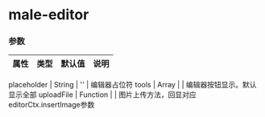 # male-editor



### 参数

属性 | 类型 | 默认值 | 说明
:--: | :--: | :--: | :--:

placeholder | String | '' | 编辑器占位符
tools | Array |   | 编辑器按钮显示。默认显示全部
uploadFile | Function |   | 图片上传方法，回显对应editorCtx.insertImage参数